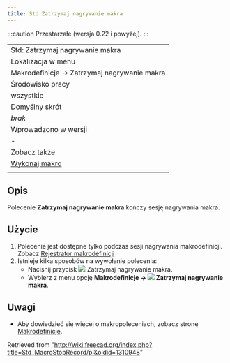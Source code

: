 ```yaml
---
title: Std Zatrzymaj nagrywanie makra
---
```

:::caution
Przestarzałe (wersja 0.22 i powyżej).
:::

|  |
| --- |
| Std: Zatrzymaj nagrywanie makra |
| Lokalizacja w menu |
| Makrodefinicje → Zatrzymaj nagrywanie makra |
| Środowisko pracy |
| wszystkie |
| Domyślny skrót |
| *brak* |
| Wprowadzono w wersji |
| - |
| Zobacz także |
| [Wykonaj makro](/Std_DlgMacroRecord/pl "Std DlgMacroRecord/pl") |
|  |

## Opis

Polecenie **Zatrzymaj nagrywanie makra** kończy sesję nagrywania makra.

## Użycie

1. Polecenie jest dostępne tylko podczas sesji nagrywania makrodefinicji. Zobacz [Rejestrator makrodefinicji](/Std_DlgMacroRecord/pl "Std DlgMacroRecord/pl")
2. Istnieje kilka sposobów na wywołanie polecenia:
   * Naciśnij przycisk ![](/images/Std_MacroStopRecord.svg) Zatrzymaj nagrywanie makra.
   * Wybierz z menu opcję **Makrodefinicje → ![](/images/Std_MacroStopRecord.svg) Zatrzymaj nagrywanie makra**.

## Uwagi

* Aby dowiedzieć się więcej o makropoleceniach, zobacz stronę [Makrodefinicje](/Macros/pl "Macros/pl").

Retrieved from "<http://wiki.freecad.org/index.php?title=Std_MacroStopRecord/pl&oldid=1310948>"